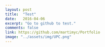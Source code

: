 ```yaml
---
layout: post
title:  "Test"
date:   2016-04-06
excerpt: "Go to github to test."
comments: false
link: https://github.com/martimyc/Portfolio
image: "../assets/img/UPC.png"
---
```


<!--https://codeburst.io/5-steps-to-speed-up-your-image-heavy-website-65c874a86966-->
